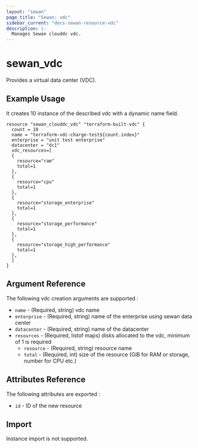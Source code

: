 ```yaml
---
layout: "sewan"
page_title: "Sewan: vdc"
sidebar_current: "docs-sewan-resource-vdc"
description: |-
  Manages Sewan clouddc vdc.
---
```


# sewan\_vdc

Provides a virtual data center (VDC).

## Example Usage

It creates 10 instance of the described vdc with a dynamic name field.

```hcl
resource "sewan_clouddc_vdc" "terraform-built-vdc" {
  count = 10
  name = "terraform-vdc-charge-test${count.index}"
  enterprise = "unit test enterprise"
  datacenter = "dc1"
  vdc_resources=[
  {
    resource="ram"
    total=1
  },
  {
    resource="cpu"
    total=1
  },
  {
    resource="storage_enterprise"
    total=1
  },
  {
    resource="storage_performance"
    total=1
  },
  {
    resource="storage_high_performance"
    total=1
  },
  ]
}

```

## Argument Reference

The following vdc creation arguments are supported :

* `name` - (Required, string) vdc name
* `enterprise` - (Required, string) name of the enterprise using sewan data center
* `datacenter` - (Required, string) name of the datacenter
* `resources` - (Required, listof maps) disks allocated to the vdc, minimum of 1 is required
  * `resource` - (Required, string) resource name
  * `total` - (Required, int) size of the resource (GiB for RAM or storage, number for CPU etc.)

## Attributes Reference

The following attributes are exported :

* `id` - ID of the new resource

## Import

Instance import is not supported.
